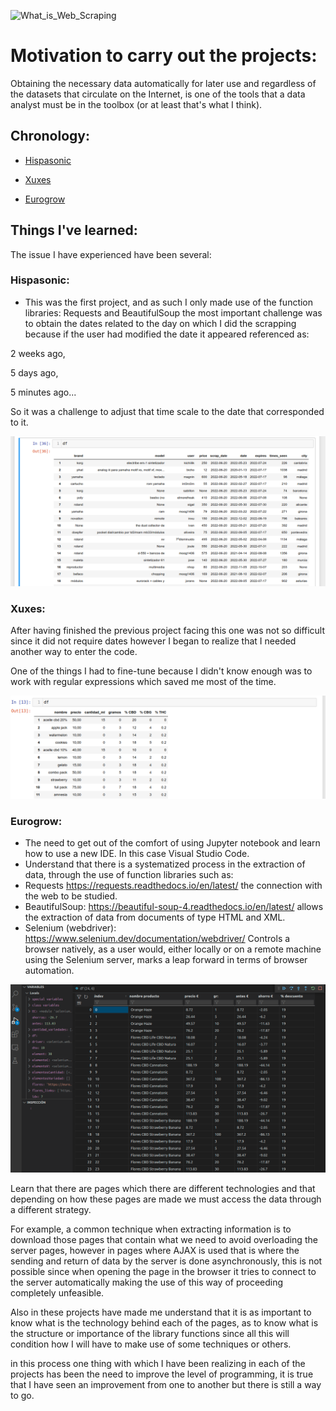 
![What_is_Web_Scraping](https://technofaq.org/wp-content/uploads/2019/06/What_is_Web_Scraping.png)

# Motivation to carry out the projects:

Obtaining the necessary data automatically for later use and regardless of the datasets that circulate on the Internet, is one of the tools that a data analyst must be in the toolbox (or at least that's what I think).

## Chronology: 

- [Hispasonic](https://www.hispasonic.com/anuncios/teclados-sintetizadores)
 
- [Xuxes](https://www.xuxes.store/) 

- [Eurogrow](https://eurogrow.es/)

## Things I've learned:

The issue I have experienced have been several:

### Hispasonic:

 - This was the first project, and as such I only made use of the function libraries: Requests and BeautifulSoup the most important challenge was to obtain the dates related to the day on which I did the scrapping because if the user had modified the date it appeared referenced as:

2 weeks ago, 

5 days ago, 

5 minutes ago...

So it was a challenge to adjust that time scale to the date that corresponded to it.


![sample_hispasonic_output.png](sample_hispasonic_output.png)


### Xuxes:

After having finished the previous project facing this one was not so difficult since it did not require dates however I began to realize that I needed another way to enter the code.

One of the things I had to fine-tune because I didn't know enough was to work with regular expressions which saved me most of the time.

![xuxes_csv.png](xuxes_csv.png)

### Eurogrow:

- The need to get out of the comfort of using Jupyter notebook and learn how to use a new IDE. In this case Visual Studio Code.
- Understand that there is a systematized process in the extraction of data, through the use of function libraries such as:
 - Requests https://requests.readthedocs.io/en/latest/ the connection with the web to be studied.
 - BeautifulSoup: https://beautiful-soup-4.readthedocs.io/en/latest/ allows the extraction of data from documents of type HTML and XML.
 - Selenium (webdriver): https://www.selenium.dev/documentation/webdriver/ Controls a browser natively, as a user would, either locally or on a remote machine using the Selenium server, marks a leap forward in terms of browser automation.


![eurogrow_cvs.png](eurogrow_cvs.png)

Learn that there are pages which there are different technologies and that depending on how these pages are made we must access the data through a different strategy.

For example, a common technique when extracting information is to download those pages that contain what we need to avoid overloading the server pages, 
however in pages where AJAX is used that is where the sending and return of data by the server is done asynchronously, this is not possible since 
when opening the page in the browser it tries to connect to the server automatically making the use of this way of proceeding completely unfeasible.

Also in these projects have made me understand that it is as important to know what is the technology behind each of the pages, as to know what is the structure or importance of the library functions since all this will condition how I will have to make use of some techniques or others.

in this process one thing with which I have been realizing in each of the projects has been the need to improve the level of programming, it is true that I have seen an improvement from one to another but there is still a way to go.
